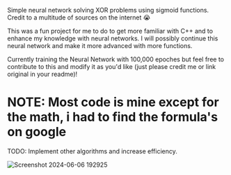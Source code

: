 Simple neural network solving XOR problems using sigmoid functions. Credit to a multitude of sources on the internet :sob: 

This was a fun project for me to do to get more familiar with C++ and to enhance my knowledge with neural networks. I will possibly continue this neural network and make it more advanced with more functions.

Currently training the Neural Network with 100,000 epoches but feel free to contribute to this and modify it as you'd like (just please credit me or link original in your readme)!

# NOTE: Most code is mine except for the math, i had to find the formula's on google 

TODO: Implement other algorithms and increase efficiency.

![Screenshot 2024-06-06 192925](https://github.com/braydenisagenius/neuralnetwork/assets/111473970/6c0cd720-0178-443c-81c2-c5bca6754144)
